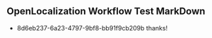 ## OpenLocalization Workflow Test MarkDown
* 8d6eb237-6a23-4797-9bf8-bb91f9cb209b thanks!

<!--HONumber=Jul16_HO4-->


